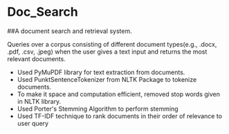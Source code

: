 # Doc_Search
##A document search and retrieval system.

Queries over a corpus consisting of different document types(e.g., .docx, .pdf, .csv, .jpeg) when the user gives a text input and returns the most relevant documents.
- Used PyMuPDF library for text extraction from documents.
- Used PunktSentenceTokenizer from NLTK Package to tokenize documents.
- To make it space and computation efficient, removed stop words given in NLTK library.
- Used Porter's Stemming Algorithm to perform stemming
- Used TF-IDF technique to rank documents in their order of relevance to user query
